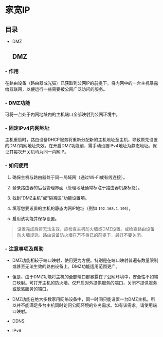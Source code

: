 # 家宽IP

## 目录
- DMZ
  ## DMZ

### - 作用

在路由设备（路由器或光猫）已获取到公网IP的前提下，将内网中的一台主机暴露给互联网，以便运行一些需要被公网广泛访问的服务。

### - DMZ功能

可将一台处于内网地址内的主机端口全部映射到公网环境中。

### - 固定IPv4内网地址

主机重启时，路由设备DHCP服务将重新分配新的主机地址至主机，导致原先设置的DMZ内网地址失效。在开启DMZ功能前，需手动设置IPv4地址为静态地址。保证其每次开关机均为同一内网IP。

### - 如何使用

1. 确保主机与路由器处于同一局域网（通过Wi-Fi或有线连接）。
  
2. 登录路由器的后台管理界面（管理地址通常标注于路由器机身标签）。
  
3. 找到“DMZ主机”或“隔离区”功能设置项。
  
4. 填写您要设置的主机的静态内网IP地址（例如 `192.168.1.100`）。
  
5. 启用该功能并保存设置。
  
  > 设置完成后若无法生效，应检查主机防火墙或DMZ设置。或检查路由设备防火墙规则。路由设备防火墙在万不得已的前提下，最好不要关闭。
  

### - 注意事项及帮助

- DMZ功能相较于端口映射，使用更为方便。特别是在端口映射普遍有数量限制或甚至无法生效的路由设备上，DMZ功能适用范围更广。
  
- 但是，由于DMZ功能将主机的全部端口都暴露在了公网环境中，安全性不如端口映射。可打开主机的防火墙，仅开启对外提供服务的端口，关闭不提供服务或敏感服务的端口。
  
- DMZ功能在绝大多数家用网络设备中，同一时间只能设置一台DMZ主机。所以并不能满足多台主机同时访问公网环境的业务需求。如有该需求，请使用端口映射。

- DDNS
- IPv6
